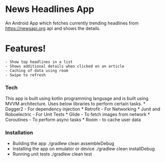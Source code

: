 # News Headlines App
An Android App which fetches currently trending headlines from https://newsapi.org api and shows the details.

# Features!
    - Show top headlines in a list
    - Shows additional details when clicked on an article
    - Caching of data using room
    - Swipe to refresh

### Tech
This app is built using kotlin programming language and is built using MVVM architecture.
Uses below libraries to perform certain tasks.
    * Dagger2 - For dependency injection
    * Retrofit - For Networking
    * Junit and Roboelectric - For Unit Tests
    * Glide - To fetch images from network
    * Coroutines - To perform async tasks
    * Room - to cache user data

### Installation
* Building the app
./gradlew clean assembleDebug
* Installing the app on emulator or device
./gradlew clean installDebug
* Running unit tests
./gradlew clean test